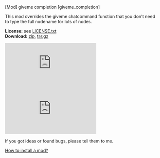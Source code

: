 [Mod] giveme completion [giveme_completion]

This mod overrides the giveme chatcommand function that you don't need to type the full nodename for lots of nodes.

**License:** see [LICENSE.txt](https://raw.githubusercontent.com/HybridDog/giveme_completion/master/LICENSE.txt)  
**Download:** [zip](https://github.com/HybridDog/giveme_completion/archive/master.zip), [tar.gz](https://github.com/HybridDog/giveme_completion/tarball/master)  

![I'm a screenshot!](https://forum.minetest.net/download/file.php?id=3714)
![I'm a screenshot!](https://forum.minetest.net/download/file.php?id=3715)

If you got ideas or found bugs, please tell them to me.

[How to install a mod?](http://wiki.minetest.net/Installing_Mods)

